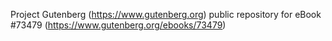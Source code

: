 Project Gutenberg (https://www.gutenberg.org) public repository for eBook #73479 (https://www.gutenberg.org/ebooks/73479)
